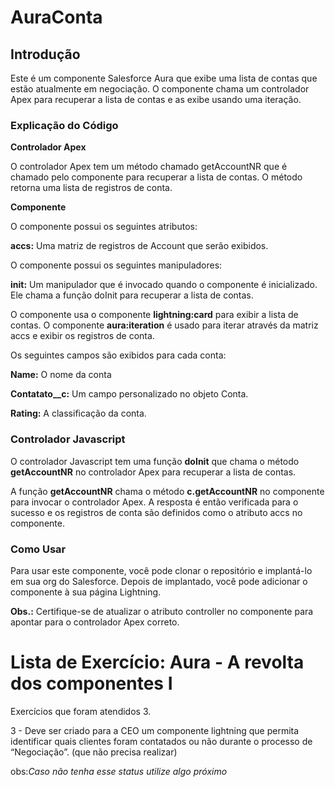 # AuraConta

## Introdução
Este é um componente Salesforce Aura que exibe uma lista de contas que estão atualmente em negociação. O componente chama um controlador Apex para recuperar a lista de contas e as exibe usando uma iteração.

### Explicação do Código
**Controlador Apex**

O controlador Apex tem um método chamado getAccountNR que é chamado pelo componente para recuperar a lista de contas. O método retorna uma lista de registros de conta.

**Componente**

O componente possui os seguintes atributos:

**accs:** Uma matriz de registros de Account que serão exibidos.

O componente possui os seguintes manipuladores:

**init:** Um manipulador que é invocado quando o componente é inicializado. Ele chama a função doInit para recuperar a lista de contas.

O componente usa o componente **lightning:card** para exibir a lista de contas. O componente **aura:iteration** é usado para iterar através da matriz accs e exibir os registros de conta.

Os seguintes campos são exibidos para cada conta:

**Name:** O nome da conta

**Contatato__c:** Um campo personalizado no objeto Conta.

**Rating:** A classificação da conta.

### Controlador Javascript
O controlador Javascript tem uma função **doInit** que chama o método **getAccountNR** no controlador Apex para recuperar a lista de contas.

A função **getAccountNR** chama o método **c.getAccountNR** no componente para invocar o controlador Apex. A resposta é então verificada para o sucesso e os registros de conta são definidos como o atributo accs no componente.

### Como Usar
Para usar este componente, você pode clonar o repositório e implantá-lo em sua org do Salesforce. Depois de implantado, você pode adicionar o componente à sua página Lightning.

**Obs.:** Certifique-se de atualizar o atributo controller no componente para apontar para o controlador Apex correto.

# Lista de Exercício: Aura - A revolta dos componentes I
Exercícios que foram atendidos 3.

3 - Deve ser criado para a CEO um componente lightning que permita identificar quais clientes foram contatados ou não durante o processo de “Negociação”. (que não precisa realizar)

obs:*Caso não tenha esse status utilize algo próximo*

